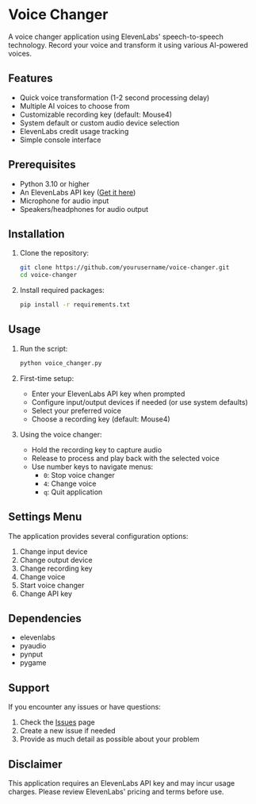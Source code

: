 # Voice Changer

A voice changer application using ElevenLabs' speech-to-speech technology. Record your voice and transform it using various AI-powered voices.

## Features

- Quick voice transformation (1-2 second processing delay)
- Multiple AI voices to choose from
- Customizable recording key (default: Mouse4)
- System default or custom audio device selection
- ElevenLabs credit usage tracking
- Simple console interface

## Prerequisites

- Python 3.10 or higher
- An ElevenLabs API key ([Get it here](https://elevenlabs.io/subscription))
- Microphone for audio input
- Speakers/headphones for audio output

## Installation

1. Clone the repository:
   ```bash
   git clone https://github.com/yourusername/voice-changer.git
   cd voice-changer
   ```

2. Install required packages:
   ```bash
   pip install -r requirements.txt
   ```

## Usage

1. Run the script:
   ```bash
   python voice_changer.py
   ```

2. First-time setup:
   - Enter your ElevenLabs API key when prompted
   - Configure input/output devices if needed (or use system defaults)
   - Select your preferred voice
   - Choose a recording key (default: Mouse4)

3. Using the voice changer:
   - Hold the recording key to capture audio
   - Release to process and play back with the selected voice
   - Use number keys to navigate menus:
     - `0`: Stop voice changer
     - `4`: Change voice
     - `q`: Quit application

## Settings Menu

The application provides several configuration options:
1. Change input device
2. Change output device
3. Change recording key
4. Change voice
5. Start voice changer
6. Change API key

## Dependencies

- elevenlabs
- pyaudio
- pynput
- pygame

## Support

If you encounter any issues or have questions:
1. Check the [Issues](https://github.com/yourusername/voice-changer/issues) page
2. Create a new issue if needed
3. Provide as much detail as possible about your problem

## Disclaimer

This application requires an ElevenLabs API key and may incur usage charges. Please review ElevenLabs' pricing and terms before use.
